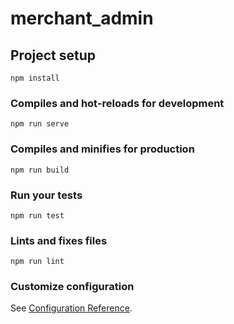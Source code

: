 # merchant_admin

## Project setup
```
npm install
```

### Compiles and hot-reloads for development
```
npm run serve
```

### Compiles and minifies for production
```    
npm run build
```

### Run your tests
```
npm run test
```

### Lints and fixes files
```
npm run lint
```

### Customize configuration
See [Configuration Reference](https://cli.vuejs.org/config/).
